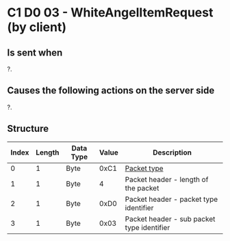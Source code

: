 # C1 D0 03 - WhiteAngelItemRequest (by client)

## Is sent when

?.

## Causes the following actions on the server side

?.

## Structure

| Index | Length | Data Type | Value | Description |
|-------|--------|-----------|-------|-------------|
| 0 | 1 |   Byte   | 0xC1  | [Packet type](PacketTypes.md) |
| 1 | 1 |    Byte   |   4   | Packet header - length of the packet |
| 2 | 1 |    Byte   | 0xD0  | Packet header - packet type identifier |
| 3 | 1 |    Byte   | 0x03  | Packet header - sub packet type identifier |